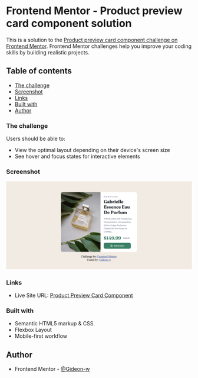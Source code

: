 # Frontend Mentor - Product preview card component solution

This is a solution to the [Product preview card component challenge on Frontend Mentor](https://www.frontendmentor.io/challenges/product-preview-card-component-GO7UmttRfa). Frontend Mentor challenges help you improve your coding skills by building realistic projects. 

## Table of contents

- [The challenge](#the-challenge)
- [Screenshot](#screenshot)
- [Links](#links)
- [Built with](#built-with)
- [Author](#author)

### The challenge

Users should be able to:

- View the optimal layout depending on their device's screen size
- See hover and focus states for interactive elements

### Screenshot

![](./Screenshot%202024-06-09%20at%2021-47-55%20Frontend%20Mentor%20Product%20preview%20card%20component.png)


### Links

- Live Site URL: [Product Preview Card Component](https://gideon-w.github.io/Frontend-Mentor-Product-preview-card-component/)

### Built with

- Semantic HTML5 markup & CSS.
- Flexbox Layout
- Mobile-first workflow

## Author

- Frontend Mentor - [@Gideon-w](https://www.frontendmentor.io/profile/Gideon-w)

